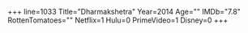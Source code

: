 +++
line=1033
Title="Dharmakshetra"
Year=2014
Age=""
IMDb="7.8"
RottenTomatoes=""
Netflix=1
Hulu=0
PrimeVideo=1
Disney=0
+++

